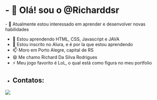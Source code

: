 <h1>- 👋 Olá! sou o @Richarddsr</h1>
- 👀 Atualmente estou interessado em aprender e desenvolver novas habilidades

- 🌱 Estou aprendendo HTML, CSS, Javascript e JAVA 
- 💞️ Estou inscrito no Alura, e é por la que estou aprendendo
- 📫 Moro em Porto Alegre, capital de RS
- 😄 Me chamo Richard Da Silva Rodrigues
- ⚡ Meu jogo favorito é LoL, o qual está como figura no meu portfolio
- <h2>Contatos:</h2>
<div>
<a href="https://www.instagram.com/richard_dsr" alt="Instagram" target="_blank">
  <img src="https://img.shields.io/badge/-Instagram-DF0174?style=for-the-badge&labelColor=DF0174&logo=instagram&logoColor=white&link=https://www.instagram.com/SEU_USUARIO">
</a>


</div>

<!---
Richarddsr/Richarddsr is a ✨ special ✨ repository because its `README.md` (this file) appears on your GitHub profile.
You can click the Preview link to take a look at your changes.
--->
